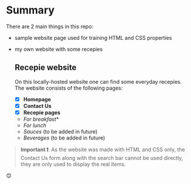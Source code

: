 # Summary
There are 2 main things in this repo:
* sample website page used for training HTML and CSS properties
* my own website with some recepies

  ## Recepie website
  On this locally-hosted website one can find some everyday recepies. The website consists of the following pages:
  - [x] **Homepage**
  - [x] **Contact Us**
  - [x] **Recepie pages**
  * _For breakfast*_
  * _For lunch_
  * _Sauces_ (to be added in future)
  * _Beverages_ (to be added in future)
 
 > **Important ❗**: As the website was made with HTML and CSS only, the Contact Us form along with the search bar cannot be used directly, they are only used to display the real items.

 😊


         
